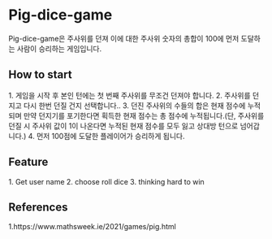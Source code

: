 <h1>Pig-dice-game</h1>
Pig-dice-game은 주사위를 던져 이에 대한 주사위 숫자의 총합이 100에 먼저 도달하는 사람이 승리하는 게임입니다.
<h2>How to start</h2>
1. 게임을 시작 후 본인 턴에는 첫 번째 주사위를 무조건 던져야 합니다.
2. 주사위를 던지고 다시 한번 던질 건지 선택합니다..
3. 던진 주사위의 수들의 합은 현재 점수에 누적되며 만약 던지기를 포기한다면 획득한 현재 점수는 총 점수에 누적됩니다.(단, 주사위를 던질 시 주사위 값이 1이 나온다면 누적된 현재 점수를 모두 잃고 상대방 턴으로 넘어갑니다.)
4. 먼저 100점에 도달한 플레이어가 승리하게 됩니다.
<h2>Feature</h2>
1. Get user name
2. choose roll dice
3. thinking hard to win
<h2>References</h2>
1.https://www.mathsweek.ie/2021/games/pig.html
